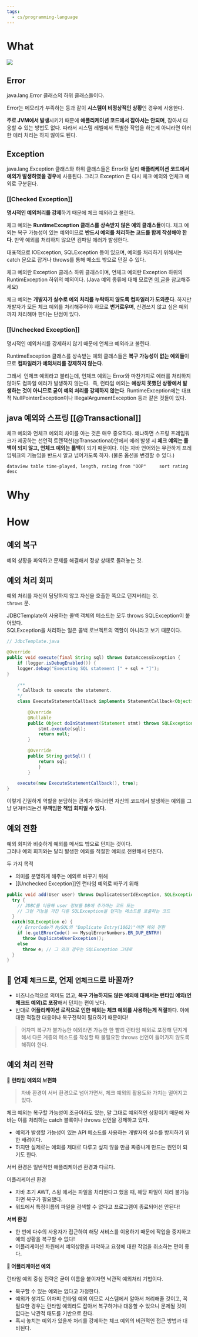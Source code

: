 ```yaml
---
tags:
  - cs/programming-language
---
```


# What

![](https://velog.velcdn.com/images/salgu1998/post/c8310c15-9633-4d69-b86e-61c884a01593/image.png)
## Error
java.lang.Error 클래스의 하위 클래스들이다. 

Error는 메모리가 부족하는 등과 같이 **시스템이 비정상적인 상황**인 경우에 사용한다. 

**주로 JVM에서 발생**시키기 때문에 **애플리케이션 코드에서 잡아서는 안되며**, 잡아서 대응할 수 있는 방법도 없다. 
따라서 시스템 레벨에서 특별한 작업을 하는게 아니라면 이러한 에러 처리는 하지 않아도 된다.

## Exception
java.lang.Exception 클래스와 하위 클래스들은 Error와 달리 **애플리케이션 코드에서 예외가 발생하였을 경우**에 사용된다. 그리고 Exception 은 다시 체크 예외와 언체크 예외로 구분된다.

### [[Checked Exception]]
**명시적인 예외처리를 강제**하기 때문에 체크 예외라고 불린다. 

체크 예외는 **RuntimeException 클래스를 상속받지 않은 예외 클래스들**이다. 
체크 예외는 복구 가능성이 있는 예외이므로 **반드시 예외를 처리하는 코드를 함께 작성해야 한다**. 만약 예외를 처리하지 않으면 컴파일 에러가 발생한다.

대표적으로 IOException, SQLException 등이 있으며, 예외를 처리하기 위해서는 catch 문으로 잡거나 throws를 통해 메소드 밖으로 던질 수 있다. 

체크 예외란 Exception 클래스 하위 클래스이며, 언체크 예외란 Exception 하위의 RuntimException 하위의 예외이다. (Java 예외 종류에 대해 모르면 [이 글](https://mangkyu.tistory.com/152)을 참고해주세요)


체크 예외는 **개발자가 실수로 예외 처리를 누락하지 않도록 컴파일러가 도와준다**. 
하지만 개발자가 모든 체크 예외를 처리해주어야 하므로 **번거로우며**, 신경쓰지 않고 싶은 예외까지 처리해야 한다는 단점이 있다.


### [[Unchecked Exception]]
명시적인 예외처리를 강제하지 않기 때문에 언체크 예외라고 불린다. 


RuntimeException 클래스를 상속받는 예외 클래스들은 **복구 가능성이 없는 예외들**이므로 **컴파일러가 예외처리를 강제하지 않는다**. 

그래서  언체크 예외라고 불리는데, 언체크 예외는 Error와 마찬가지로 에러를 처리하지 않아도 컴파일 에러가 발생하지 않는다. 
즉, 런타임 예외는 **예상치 못했던 상황에서 발생하는 것이 아니므로 굳이 예외 처리를 강제하지 않는다**. RuntimeException에는 대표적 NullPointerException이나 IllegalArgumentException 등과 같은 것들이 있다. 

## java 예외와 스프링 [[@Transactional]]
체크 예외와 언체크 예외의 차이를 아는 것은 매우 중요하다. 왜냐하면 스프링 프레임워크가 제공하는 선언적 트랜잭션(@Transactional)안에서 에러 발생 시 **체크 예외는 롤백이 되지 않고, 언체크 예외는 롤백**이 되기 때문이다. 
이는 자바 언어와는 무관하게 프레임워크의 기능임을 반드시 알고 넘어가도록 하자. (물론 옵션을 변경할 수 있다.)


```dataview table time-played, length, rating from "OOP"     sort rating desc ```

# Why


# How

## 예외 복구
예외 상황을 파악하고 문제를 해결해서 정상 상태로 돌려놓는 것.  


## 예외 처리 회피

예외 처리를 자신이 담당하지 않고 자신을 호출한 쪽으로 던져버리는 것.   
`throws` 문. 

JDBCTemplate이 사용하는 콜백 객체의 메소드는 모두 throws SQLException이 붙어있다.  
SQLException을 처리하는 일은 콜백 로브젝트의 역할이 아니라고 보기 때문이다.  

```java
// JdbcTemplate.java

@Override  
public void execute(final String sql) throws DataAccessException {  
	if (logger.isDebugEnabled()) {  
	logger.debug("Executing SQL statement [" + sql + "]");  
}  
  
	/**  
	* Callback to execute the statement.  
	*/  
	class ExecuteStatementCallback implements StatementCallback<Object>, SqlProvider {  
	
		@Override  
		@Nullable  
		public Object doInStatement(Statement stmt) throws SQLException {  
			stmt.execute(sql);  
			return null;  
		}  
		
		@Override  
		public String getSql() {  
			return sql;  
			}  
		}  
	  
	execute(new ExecuteStatementCallback(), true);  
}
```


이렇게 긴밀하게 역할을 분담하는 관계가 아니라면 자신의 코드에서 발생하는 예외를 그냥 던져버리는건 **무책임한 책임 회피일 수 있다**. 

## 예외 전환

예외 회피와 비슷하게 예외를 메서드 밖으로 던지는 것이다.  
그러나 예외 회피와는 달리 발생한 예외를 적절한 예외로 전환해서 던진다.   

두 가지 목적 
- 의미를 분명하게 해주는 예외로 바꾸기 위해
- [[Unchecked Exception]]인 런타임 예외로 바꾸기 위해


```java
public void add(User user) throws DuplicateUserIdException, SQLException {
  try {
    // JDBC를 이용해 user 정보를 DB에 추가하는 코드 또는
    // 그런 기능을 가진 다른 SQLException을 던지는 메소드를 호출하는 코드
  }
  catch(SQLException e) {
    // ErrorCode가 MySQL의 "Duplicate Entry(1062)"이면 예외 전환
    if (e.getERrorCode() == MysqlErrorNumbers.ER_DUP_ENTRY)
      throw DuplicateUserException();
    else
      throw e; // 그 외의 경우는 SQLException 그대로
  }
}
```


## **💬 언제 `체크드`로, 언제 `언체크드`로 바꿀까?**

- 비즈니스적으로 의미도 없고, **복구 가능하지도 않은 예외에 대해서는 런타임 예외(언체크드 예외)로 포장**해서 던지는 편이 낫다.
- 반대로 **어플리케이션 로직으로 인한 예외는 체크 예외를 사용하는게 적절**하다. 이에 대한 적절한 대응이나 복구전략이 필요하기 때문이다!

> 어차피 복구가 불가능한 예외라면 가능한 한 빨리 런타임 예외로 포장해 던지게 해서 다른 계층의 메소드를 작성할 때 불필요한 throws 선언이 들어가지 않도록 해줘야 한다.


## 예외 처리 전략

💬 **런타임 예외의 보편화**

> 자바 환경이 서버 환경으로 넘어가면서, 체크 예외의 활용도와 가치는 떨어지고 있다.

체크 예외는 복구할 가능성이 조금이라도 있는, 말 그대로 예외적인 상황이기 때문에 자바는 이를 처리하는 catch 블록이나 throws 선언을 강제하고 있다.

- 예외가 발생할 가능성이 있는 API 메소드를 사용하는 개발자의 실수를 방지하기 위한 배려이다.
- 하지만 실제로는 예외를 제대로 다루고 싶지 않을 만큼 짜증나게 만드는 원인이 되기도 한다.

서버 환경은 일반적인 애플리케이션 환경과 다르다.

어플리케이션 환경

- 자바 초기 AWT, 스윙 에서는 파일을 처리한다고 했을 때, 해당 파일이 처리 불가능하면 복구가 필요했다.
- 워드에서 특정이름의 파일을 검색할 수 없다고 프로그램이 종료되어선 안된다!

**서버 환경**

- 한 번에 다수의 사용자가 접근하여 해당 서비스를 이용하기 때문에 작업을 중지하고 예외 상황을 복구할 수 없다!
- 어플리케이션 차원에서 예외상황을 파악하고 요청에 대한 작업을 취소하는 편이 좋다.

**💬 어플리케이션 예외**

런타임 예외 중심 전략은 굳이 이름을 붙이자면 낙관적 예외처리 기법이다.

- 복구할 수 있는 예외는 없다고 가정한다.
- 예외가 생겨도 어차피 런타임 예외 이므로 시스템에서 알아서 처리해줄 것이고, 꼭 필요한 경우는 런타임 예외라도 잡아서 복구하거나 대응할 수 있으니 문제될 것이 없다는 낙관적 태도를 기반으로 한다.
- 혹시 놓치는 예외가 있을까 처리를 강제하는 체크 예외의 비관적인 접근 방법과 대비된다.